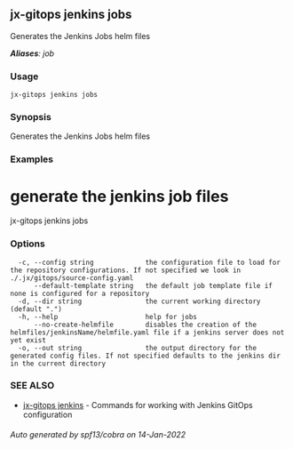 ## jx-gitops jenkins jobs

Generates the Jenkins Jobs helm files

***Aliases**: job*

### Usage

```
jx-gitops jenkins jobs
```

### Synopsis

Generates the Jenkins Jobs helm files

### Examples

  # generate the jenkins job files
  jx-gitops jenkins jobs

### Options

```
  -c, --config string             the configuration file to load for the repository configurations. If not specified we look in ./.jx/gitops/source-config.yaml
      --default-template string   the default job template file if none is configured for a repository
  -d, --dir string                the current working directory (default ".")
  -h, --help                      help for jobs
      --no-create-helmfile        disables the creation of the helmfiles/jenkinsName/helmfile.yaml file if a jenkins server does not yet exist
  -o, --out string                the output directory for the generated config files. If not specified defaults to the jenkins dir in the current directory
```

### SEE ALSO

* [jx-gitops jenkins](jx-gitops_jenkins.md)	 - Commands for working with Jenkins GitOps configuration

###### Auto generated by spf13/cobra on 14-Jan-2022
